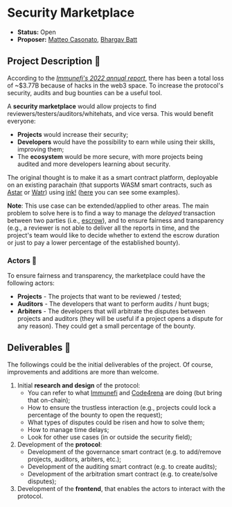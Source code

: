 # Security Marketplace

* **Status:** Open
* **Proposer:** [Matteo Casonato](https://github.com/0xCaso), [Bhargav Batt](https://github.com/bhargavbh)

## Project Description :page_facing_up: 

According to the [*Immunefi's 2022 annual report*](https://assets.ctfassets.net/t3wqy70tc3bv/1ObYJk9jzWS4ExHICslYep/e2b5cee51268e47ee164c4dffbd78ad4/Immunefi_Crypto_Losses_2022_Report.pdf), there has been a total loss of ~$3.77B because of hacks in the web3 space. To increase the protocol's security, audits and bug bounties can be a useful tool.

A **security marketplace** would allow projects to find reviewers/testers/auditors/whitehats, and vice versa. This would benefit everyone:
- **Projects** would increase their security;
- **Developers** would have the possibility to earn while using their skills, improving them;
- The **ecosystem** would be more secure, with more projects being audited and more developers learning about security.

The original thought is to make it as a smart contract platform, deployable on an existing parachain (that supports WASM smart contracts, such as [Astar](https://docs.astar.network/docs/getting-started) or [Watr](https://docs.watr.org/builders/substrate-contracts)) using [ink!](https://paritytech.github.io/ink/) ([here](https://github.com/paritytech/awesome-ink) you can see some examples).

**Note**: This use case can be extended/applied to other areas. The main problem to solve here is to find a way to manage the *delayed* transaction between two parties (i.e., [escrow](https://en.wikipedia.org/wiki/Escrow)), and to ensure fairness and transparency (e.g., a reviewer is not able to deliver all the reports in time, and the project's team would like to decide whether to extend the escrow duration or just to pay a lower percentage of the established bounty).

### Actors :busts_in_silhouette:

To ensure fairness and transparency, the marketplace could have the following actors:
- **Projects** - The projects that want to be reviewed / tested;
- **Auditors** - The developers that want to perform audits / hunt bugs;
- **Arbiters** - The developers that will arbitrate the disputes between projects and auditors (they will be useful if a project opens a dispute for any reason). They could get a small percentage of the bounty.

## Deliverables :nut_and_bolt:


The followings could be the initial deliverables of the project. Of course, improvements and additions are more than welcome.
1) Initial **research and design** of the protocol:
   - You can refer to what [Immunefi](https://immunefi.com/explore/) and [Code4rena](https://code4rena.com/) are doing (but bring that on-chain);
   - How to ensure the trustless interaction (e.g., projects could lock a percentage of the bounty to open the request);
   - What types of disputes could be risen and how to solve them;
   - How to manage time delays;
   - Look for other use cases (in or outside the security field);
2) Development of the **protocol**:
   - Development of the governance smart contract (e.g. to add/remove projects, auditors, arbiters, etc.);
   - Development of the auditing smart contract (e.g. to create audits);
   - Development of the arbitration smart contract (e.g. to create/solve disputes);
3) Development of the **frontend**, that enables the actors to interact with the protocol.
